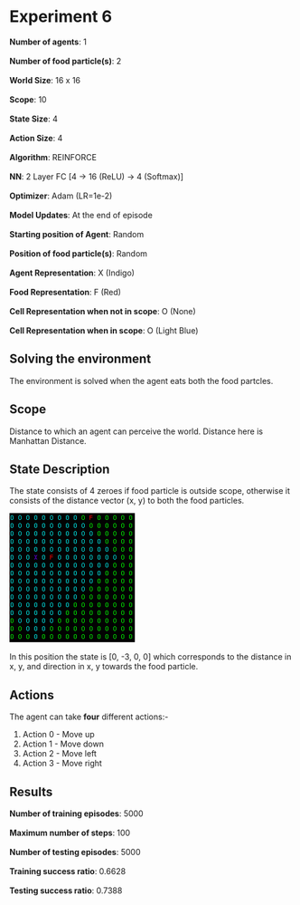 # Experiment 6

**Number of agents**: 1
<br><br>
**Number of food particle(s)**: 2
<br><br>
**World Size**: 16 x 16
<br><br>
**Scope**: 10
<br><br>
**State Size**: 4
<br><br>
**Action Size**: 4
<br><br>
**Algorithm**: REINFORCE
<br><br>
**NN**: 2 Layer FC [4 -> 16 (ReLU) -> 4 (Softmax)]
<br><br>
**Optimizer**: Adam (LR=1e-2)
<br><br>
**Model Updates**: At the end of episode
<br><br>
**Starting position of Agent**: Random 
<br><br>
**Position of food particle(s)**: Random
<br><br>
**Agent Representation**: X (Indigo)
<br><br>
**Food Representation**: F (Red)
<br><br>
**Cell Representation when not in scope**: O (None)
<br><br>
**Cell Representation when in scope**: O (Light Blue)

## Solving the environment

The environment is solved when the agent eats both the food partcles.

## Scope 

Distance to which an agent can perceive the world. Distance here is Manhattan Distance.

## State Description

The state consists of 4 zeroes if food particle is outside scope, otherwise it consists of the distance vector (x, y) to both the food particles.

![State](images/state.png)

In this position the state is [0, -3, 0, 0] which corresponds to the distance in x, y, and direction in x, y towards the food particle.

## Actions

The agent can take **four** different actions:-

1) Action 0 - Move up
2) Action 1 - Move down
3) Action 2 - Move left
4) Action 3 - Move right

## Results

**Number of training episodes**: 5000
<br><br>
**Maximum number of steps**: 100
<br><br>
**Number of testing episodes**: 5000
<br><br>
**Training success ratio**: 0.6628
<br><br>
**Testing success ratio**: 0.7388

